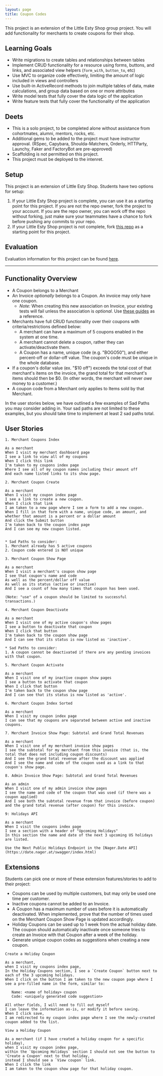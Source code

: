 ```yaml
---
layout: page
title: Coupon Codes
---
```


This project is an extension of the Little Esty Shop group project. You will add functionality for merchants to create coupons for their shop. 

## Learning Goals

* Write migrations to create tables and relationships between tables
* Implement CRUD functionality for a resource using forms, buttons, and links, and associated view helpers (`form_with`, `button_to`, etc)
* Use MVC to organize code effectively, limiting the amount of logic included in views and controllers
* Use built-in ActiveRecord methods to join multiple tables of data, make calculations, and group data based on one or more attributes
* Write model tests that fully cover the data logic of the application
* Write feature tests that fully cover the functionality of the application

## Deets

* This is a solo project, to be completed alone without assistance from cohortmates, alumni, mentors, rocks, etc.
* Additional gems to be added to the project must have instructor approval. (RSpec, Capybara, Shoulda-Matchers, Orderly, HTTParty, Launchy, Faker and FactoryBot are pre-approved)
* Scaffolding is not permitted on this project.
* This project must be deployed to the intenret.

## Setup

This project is an extension of Little Esty Shop. Students have two options for setup:

1. If your Little Esty Shop project is complete, you can use it as a starting point for this project. If you are not the repo owner, fork the project to your account. If you are the repo owner, you can work off the repo without forking, just make sure your teammates have a chance to fork before pushing any commits to your repo.
1. If your Little Esty Shop project is not complete, fork [this repo](https://github.com/turingschool-examples/b2-final-starter-7) as a starting point for this project.

## Evaluation
Evaluation information for this project can be found [here](./evaluation).

-----

## Functionality Overview

* A Coupon belongs to a Merchant
* An Invoice _optionally_ belongs to a Coupon. An invoice may only have one coupon. 
  * *Note:* When creating this new association on Invoice, your existing tests will fail unless the association is *optional*. Use [these guides](https://guides.rubyonrails.org/association_basics.html#optional) as a reference. 
​
* Merchants have full CRUD functionality over their coupons with criteria/restrictions defined below:
   - A merchant can have a maximum of 5 coupons enabled in the system at one time.
   - A merchant cannot delete a coupon, rather they can activate/deactivate them.
   - A Coupon has a name, unique code (e.g. "BOGO50"), and either percent-off or dollar-off value. The coupon's code must be unique in the whole database.
* If a coupon's dollar value (ex. "$10 off") exceeds the total cost of that merchant's items on the invoice, the grand total for that merchant's items should then be $0. (In other words, the merchant will never *owe* money to a customer.)
* A coupon code from a Merchant only applies to Items sold by that Merchant.

In the user stories below, we have outlined a few examples of Sad Paths you may consider adding in. Your sad paths are not limited to these examples, but you should take time to implement at least 2 sad paths total. 
​
## User Stories

```
1. Merchant Coupons Index 

As a merchant
When I visit my merchant dashboard page
I see a link to view all of my coupons
When I click this link
I'm taken to my coupons index page
Where I see all of my coupon names including their amount off 
And each name listed links to its show page.
```

```
2. Merchant Coupon Create 

As a merchant
When I visit my coupon index page 
I see a link to create a new coupon.
When I click that link 
I am taken to a new page where I see a form to add a new coupon.
When I fill in that form with a name, unique code, an amount, and whether that amount is a percent or a dollar amount
And click the Submit button
I'm taken back to the coupon index page 
And I can see my new coupon listed.


* Sad Paths to consider: 
1. Merchant already has 5 active coupons
2. Coupon code entered is NOT unique
```

```
3. Merchant Coupon Show Page 

As a merchant 
When I visit a merchant's coupon show page 
I see that coupon's name and code 
As well as the percent/dollar off value
As well as its status (active or inactive)
And I see a count of how many times that coupon has been used.

(Note: "use" of a coupon should be limited to successful transactions.)
```

```
4. Merchant Coupon Deactivate

As a merchant 
When I visit one of my active coupon's show pages
I see a button to deactivate that coupon
When I click that button
I'm taken back to the coupon show page 
And I can see that its status is now listed as 'inactive'.

* Sad Paths to consider: 
1. A coupon cannot be deactivated if there are any pending invoices with that coupon.
```

```
5. Merchant Coupon Activate

As a merchant 
When I visit one of my inactive coupon show pages
I see a button to activate that coupon
When I click that button
I'm taken back to the coupon show page 
And I can see that its status is now listed as 'active'.
```

```
6. Merchant Coupon Index Sorted

As a merchant
When I visit my coupon index page
I can see that my coupons are separated between active and inactive coupons. 
```

```
7. Merchant Invoice Show Page: Subtotal and Grand Total Revenues

As a merchant
When I visit one of my merchant invoice show pages
I see the subtotal for my merchant from this invoice (that is, the total that does not including coupon discounts)
And I see the grand total revenue after the discount was applied
And I see the name and code of the coupon used as a link to that coupon's show page.
```

```
8. Admin Invoice Show Page: Subtotal and Grand Total Revenues

As an admin
When I visit one of my admin invoice show pages
I see the name and code of the coupon that was used (if there was a coupon applied)
And I see both the subtotal revenue from that invoice (before coupon) and the grand total revenue (after coupon) for this invoice.
```

```
9: Holidays API

As a merchant
When I visit the coupons index page
I see a section with a header of "Upcoming Holidays"
In this section the name and date of the next 3 upcoming US holidays are listed.

Use the Next Public Holidays Endpoint in the [Nager.Date API](https://date.nager.at/swagger/index.html)

```


## Extensions
Students can pick one or more of these extension features/stories to add to their project: 

* Coupons can be used by multiple customers, but may only be used one time per customer.
* Inactive coupons cannot be added to an Invoice. 
* A Coupon has a maximum number of uses before it is automatically deactivated. When implemented, prove that the number of times used on the Merchant Coupon Show Page is updated accordingly. 
* Holiday Coupons can be used up to 1 week from the actual holiday date. The coupon should automatically inactivate once someone tries to create an Invoice with that Coupon after a week of the holiday.
* Generate unique coupon codes as suggestions when creating a new coupon.


```
Create a Holiday Coupon

As a merchant,
when I visit my coupons index page,
In the Holiday Coupons section, I see a `Create Coupon` button next to each of the 3 upcoming holidays.
When I click on the button I am taken to the new coupon page where I see a pre-filled name in the form, similar to:

   Name: <name of holiday> coupon
   Code: <uniquely generated code suggestion>

All other fields, I will need to fill out myself
I can leave the information as-is, or modify it before saving.
When I click save, 
I am redirected to my coupon index page where I see the newly-created coupon added to the list.
```

```
View a Holiday Coupon

As a merchant (if I have created a holiday coupon for a specific holiday),
when I visit my coupon index page,
within the `Upcoming Holidays` section I should not see the button to 'Create a Coupon' next to that holiday,
instead I should see a `View coupon` link.
When I click the link 
I am taken to the coupon show page for that holiday coupon.
```

